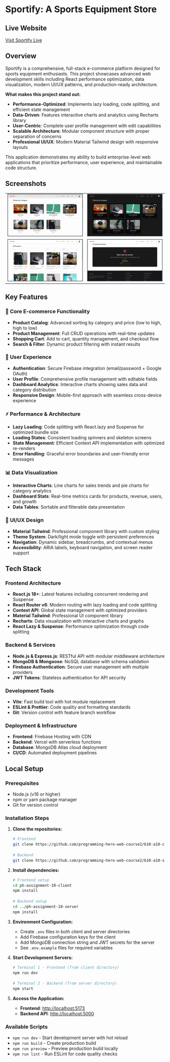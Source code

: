 # Sportify: A Sports Equipment Store

## Live Website

[Visit Sportify Live](https://simple-firebase-49f36.web.app/)

## Overview

Sportify is a comprehensive, full-stack e-commerce platform designed for sports equipment enthusiasts. This project showcases advanced web development skills including React performance optimization, data visualization, modern UI/UX patterns, and production-ready architecture.

**What makes this project stand out:**

- **Performance-Optimized**: Implements lazy loading, code splitting, and efficient state management
- **Data-Driven**: Features interactive charts and analytics using Recharts library
- **User-Centric**: Complete user profile management with edit capabilities
- **Scalable Architecture**: Modular component structure with proper separation of concerns
- **Professional UI/UX**: Modern Material Tailwind design with responsive layouts

This application demonstrates my ability to build enterprise-level web applications that prioritize performance, user experience, and maintainable code structure.

## Screenshots

<div align="center">

<table>
  <tr>
    <td><img src="src/assets/readme/Screenshot from 2025-05-30 11-48-13.png" alt="Home Page" width="350"/></td>
    <td><img src="src/assets/readme/Screenshot from 2025-05-30 11-48-16.png" alt="Product List" width="350"/></td>
  </tr>
  <tr>
    <td><img src="src/assets/readme/Screenshot from 2025-05-30 11-48-41.png" alt="Dashboard" width="350"/></td>
    <td><img src="src/assets/readme/Screenshot from 2025-05-30 11-48-54.png" alt="Profile Page" width="350"/></td>
  </tr>
</table>

</div>

## Key Features

### 🎯 **Core E-commerce Functionality**

- **Product Catalog**: Advanced sorting by category and price (low to high, high to low)
- **Product Management**: Full CRUD operations with real-time updates
- **Shopping Cart**: Add to cart, quantity management, and checkout flow
- **Search & Filter**: Dynamic product filtering with instant results

### 👤 **User Experience**

- **Authentication**: Secure Firebase integration (email/password + Google OAuth)
- **User Profile**: Comprehensive profile management with editable fields
- **Dashboard Analytics**: Interactive charts showing sales data and category distribution
- **Responsive Design**: Mobile-first approach with seamless cross-device experience

### ⚡ **Performance & Architecture**

- **Lazy Loading**: Code splitting with React.lazy and Suspense for optimized bundle size
- **Loading States**: Consistent loading spinners and skeleton screens
- **State Management**: Efficient Context API implementation with optimized re-renders
- **Error Handling**: Graceful error boundaries and user-friendly error messages

### 📊 **Data Visualization**

- **Interactive Charts**: Line charts for sales trends and pie charts for category analytics
- **Dashboard Stats**: Real-time metrics cards for products, revenue, users, and growth
- **Data Tables**: Sortable and filterable data presentation

### 🎨 **UI/UX Design**

- **Material Tailwind**: Professional component library with custom styling
- **Theme System**: Dark/light mode toggle with persistent preferences
- **Navigation**: Dynamic sidebar, breadcrumbs, and contextual menus
- **Accessibility**: ARIA labels, keyboard navigation, and screen reader support

## Tech Stack

### **Frontend Architecture**

- **React.js 18+**: Latest features including concurrent rendering and Suspense
- **React Router v6**: Modern routing with lazy loading and code splitting
- **Context API**: Global state management with optimized providers
- **Material Tailwind**: Professional UI component library
- **Recharts**: Data visualization with interactive charts and graphs
- **React Lazy & Suspense**: Performance optimization through code splitting

### **Backend & Services**

- **Node.js & Express.js**: RESTful API with modular middleware architecture
- **MongoDB & Mongoose**: NoSQL database with schema validation
- **Firebase Authentication**: Secure user management with multiple providers
- **JWT Tokens**: Stateless authentication for API security

### **Development Tools**

- **Vite**: Fast build tool with hot module replacement
- **ESLint & Prettier**: Code quality and formatting standards
- **Git**: Version control with feature branch workflow

### **Deployment & Infrastructure**

- **Frontend**: Firebase Hosting with CDN
- **Backend**: Vercel with serverless functions
- **Database**: MongoDB Atlas cloud deployment
- **CI/CD**: Automated deployment pipelines

## Local Setup

### **Prerequisites**

- Node.js (v16 or higher)
- npm or yarn package manager
- Git for version control

### **Installation Steps**

1. **Clone the repositories:**

   ```bash
   # Frontend
   git clone https://github.com/programming-hero-web-course2/b10-a10-client-side-zsnahid

   # Backend
   git clone https://github.com/programming-hero-web-course2/b10-a10-server-side-zsnahid
   ```

2. **Install dependencies:**

   ```bash
   # Frontend setup
   cd ph-assignment-10-client
   npm install

   # Backend setup
   cd ../ph-assignment-10-server
   npm install
   ```

3. **Environment Configuration:**

   - Create `.env` files in both client and server directories
   - Add Firebase configuration keys for the client
   - Add MongoDB connection string and JWT secrets for the server
   - See `.env.example` files for required variables

4. **Start Development Servers:**

   ```bash
   # Terminal 1 - Frontend (from client directory)
   npm run dev

   # Terminal 2 - Backend (from server directory)
   npm start
   ```

5. **Access the Application:**
   - **Frontend**: [http://localhost:5173](http://localhost:5173)
   - **Backend API**: [http://localhost:5000](http://localhost:5000)

### **Available Scripts**

- `npm run dev` - Start development server with hot reload
- `npm run build` - Create production build
- `npm run preview` - Preview production build locally
- `npm run lint` - Run ESLint for code quality checks
